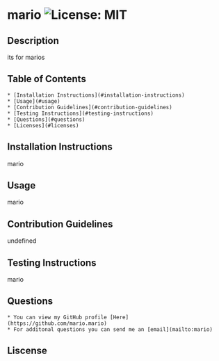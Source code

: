 # mario ![License: MIT](https://img.shields.io/badge/License-MIT-blue)
  ## Description
  its for marios
  ## Table of Contents
    * [Installation Instructions](#installation-instructions)
    * [Usage](#usage)
    * [Contribution Guidelines](#contribution-guidelines)
    * [Testing Instructions](#testing-instructions)
    * [Questions](#questions)
    * [Licenses](#licenses)
  ## Installation Instructions
  mario
  ## Usage
  mario
  ## Contribution Guidelines
  undefined
  ## Testing Instructions
  mario
  ## Questions
    * You can view my GitHub profile [Here](https://github.com/mario.mario)
    * For additonal questions you can send me an [email](mailto:mario)
   ## Liscense
  